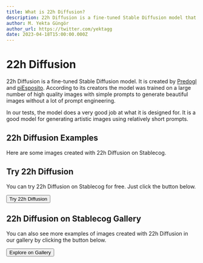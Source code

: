 ```yaml
---
title: What is 22h Diffusion?
description: 22h Diffusion is a fine-tuned Stable Diffusion model that is trained on a large number of high quality images to generate beautiful images without the need for long prompts.
author: M. Yekta Güngör
author_url: https://twitter.com/yektagg
date: 2023-04-18T15:00:00.000Z
---
```


<script>
  import Button from '$components/buttons/Button.svelte'
  import DocImage from '$components/docs/DocImage.svelte'
</script>

# 22h Diffusion

22h Diffusion is a fine-tuned Stable Diffusion model. It is created by [Predogl](https://twitter.com/Predogl) and [piEsposito](https://twitter.com/piesposi_to). According to its creators the model was trained on a large number of high quality images with simple prompts to generate beautiful images without a lot of prompt engineering.

In our tests, the model does a very good job at what it is designed for. It is a good model for generating artistic images using relatively short prompts.

## 22h Diffusion Examples

Here are some images created with 22h Diffusion on Stablecog.

<DocImage src="https://ba.stablecog.com/guide/models/22h-diffusion.jpg" alt="22h Diffusion Examples" width="2560" height="5030"/>

## Try 22h Diffusion

You can try 22h Diffusion on Stablecog for free. Just click the button below.

<Button class="mt-4" href="https://stablecog.com/generate/?mi=fc06f6ab-ed14-4186-a7c0-aaec288d4f38&adv=true" target="_blank">
  Try 22h Diffusion
</Button>

## 22h Diffusion on Stablecog Gallery

You can also see more examples of images created with 22h Diffusion in our gallery by clicking the button below.

<Button class="mt-4" href="https://stablecog.com/gallery?mi=fc06f6ab-ed14-4186-a7c0-aaec288d4f38" target="_blank">
  Explore on Gallery
</Button>
